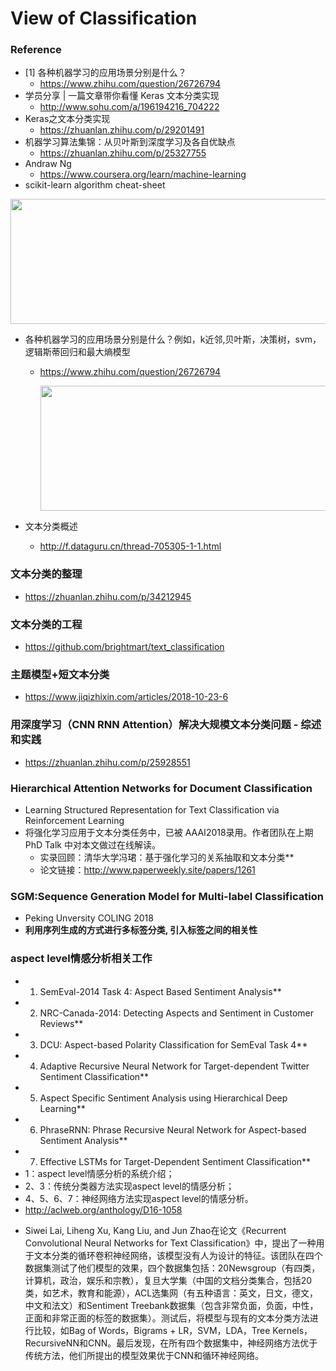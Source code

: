 # View of Classification


### Reference
- [1] 各种机器学习的应用场景分别是什么？
	- https://www.zhihu.com/question/26726794
- 学员分享 | 一篇文章带你看懂 Keras 文本分类实现
	- http://www.sohu.com/a/196194216_704222
- Keras之文本分类实现
	- https://zhuanlan.zhihu.com/p/29201491
- 机器学习算法集锦：从贝叶斯到深度学习及各自优缺点
	+ https://zhuanlan.zhihu.com/p/25327755
- Andraw Ng
	+ https://www.coursera.org/learn/machine-learning
- scikit-learn algorithm cheat-sheet

<img src="https://pic1.zhimg.com/80/d8d479d57d050e32c1d77bb859d61ce2_hd.jpg" width="600px" height="200px" />

- 各种机器学习的应用场景分别是什么？例如，k近邻,贝叶斯，决策树，svm，逻辑斯蒂回归和最大熵模型
	+ https://www.zhihu.com/question/26726794
	
        <img src="https://pic3.zhimg.com/v2-7c6c25406abcba766ed618c226a49f92_r.jpg" width="600px" height="200px" />

- 文本分类概述
	- http://f.dataguru.cn/thread-705305-1-1.html

### 文本分类的整理

+ <https://zhuanlan.zhihu.com/p/34212945>

### 文本分类的工程

+ <https://github.com/brightmart/text_classification>

### 主题模型+短文本分类

+ <https://www.jiqizhixin.com/articles/2018-10-23-6>

### 用深度学习（CNN RNN Attention）解决大规模文本分类问题 - 综述和实践
+ https://zhuanlan.zhihu.com/p/25928551


### Hierarchical Attention Networks for Document Classification
- Learning Structured Representation for Text Classification via Reinforcement Learning
- 将强化学习应用于文本分类任务中，已被 AAAI2018录用。作者团队在上期 PhD Talk 中对本文做过在线解读。
	- 实录回顾：清华大学冯珺：基于强化学习的关系抽取和文本分类**
	- 论文链接：http://www.paperweekly.site/papers/1261

### SGM:Sequence Generation Model for Multi-label Classification
+ Peking Unversity COLING 2018
+ **利用序列生成的方式进行多标签分类, 引入标签之间的相关性**


### aspect level情感分析相关工作
+ 1. SemEval-2014 Task 4: Aspect Based Sentiment Analysis**
+ 2. NRC-Canada-2014: Detecting Aspects and Sentiment in Customer Reviews**
+ 3. DCU: Aspect-based Polarity Classification for SemEval Task 4**
+ 4. Adaptive Recursive Neural Network for Target-dependent Twitter Sentiment Classification**
+ 5. Aspect Specific Sentiment Analysis using Hierarchical Deep Learning**
+ 6. PhraseRNN: Phrase Recursive Neural Network for Aspect-based Sentiment Analysis**
+ 7. Effective LSTMs for Target-Dependent Sentiment Classification**
+ 1：aspect level情感分析的系统介绍；
+ 2、3：传统分类器方法实现aspect level的情感分析；
+ 4、5、6、7：神经网络方法实现aspect level的情感分析。
+ http://aclweb.org/anthology/D16-1058


- Siwei Lai, Liheng Xu, Kang Liu, and Jun Zhao在论文《Recurrent Convolutional Neural Networks for Text Classification》中，提出了一种用于文本分类的循环卷积神经网络，该模型没有人为设计的特征。该团队在四个数据集测试了他们模型的效果，四个数据集包括：20Newsgroup（有四类，计算机，政治，娱乐和宗教），复旦大学集（中国的文档分类集合，包括20类，如艺术，教育和能源），ACL选集网（有五种语言：英文，日文，德文，中文和法文）和Sentiment Treebank数据集（包含非常负面，负面，中性，正面和非常正面的标签的数据集）。测试后，将模型与现有的文本分类方法进行比较，如Bag of Words，Bigrams + LR，SVM，LDA，Tree Kernels，RecursiveNN和CNN。最后发现，在所有四个数据集中，神经网络方法优于传统方法，他们所提出的模型效果优于CNN和循环神经网络。

